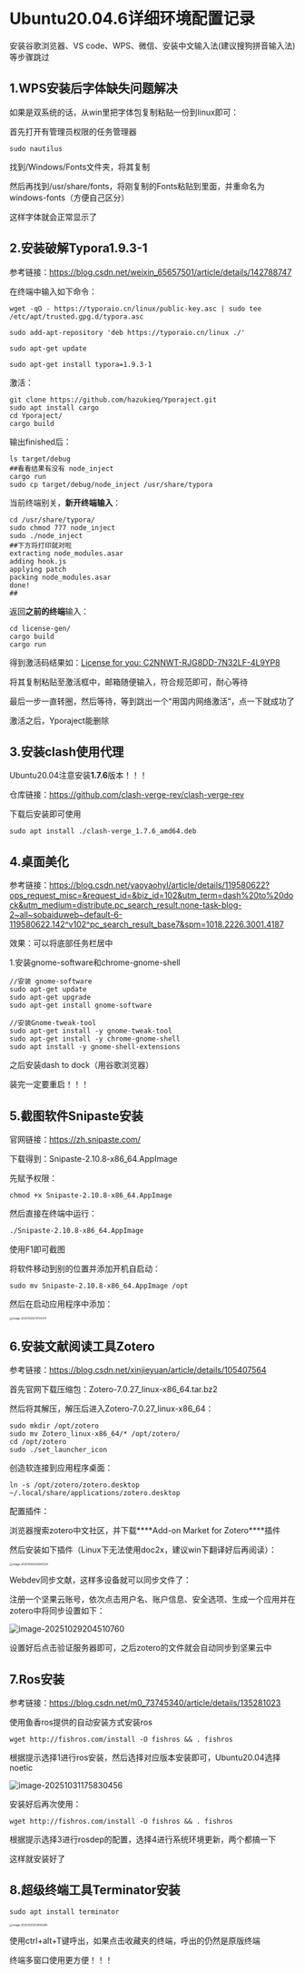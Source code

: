 # Ubuntu20.04.6详细环境配置记录

安装谷歌浏览器、VS code、WPS、微信、安装中文输入法(建议搜狗拼音输入法)等步骤跳过

## 1.WPS安装后字体缺失问题解决

如果是双系统的话，从win里把字体包复制粘贴一份到linux即可：

首先打开有管理员权限的任务管理器

```
sudo nautilus
```

找到/Windows/Fonts文件夹，将其复制

然后再找到/usr/share/fonts，将刚复制的Fonts粘贴到里面，并重命名为windows-fonts（方便自己区分）

这样字体就会正常显示了

## 2.安装破解Typora1.9.3-1

参考链接：https://blog.csdn.net/weixin_65657501/article/details/142788747

在终端中输入如下命令：

    wget -qO - https://typoraio.cn/linux/public-key.asc | sudo tee /etc/apt/trusted.gpg.d/typora.asc
     
    sudo add-apt-repository 'deb https://typoraio.cn/linux ./'
     
    sudo apt-get update
     
    sudo apt-get install typora=1.9.3-1
激活：

```
git clone https://github.com/hazukieq/Yporaject.git
sudo apt install cargo
cd Yporaject/
cargo build
```

输出finished后：

```
ls target/debug
##看看结果有没有 node_inject
cargo run
sudo cp target/debug/node_inject /usr/share/typora
```

当前终端别关，**新开终端输入**：

```
cd /usr/share/typora/
sudo chmod 777 node_inject
sudo ./node_inject 
##下方将打印就对啦
extracting node_modules.asar
adding hook.js
applying patch
packing node_modules.asar
done!
##
```

返回**之前的终端**输入：

```
cd license-gen/
cargo build
cargo run
```

得到激活码结果如：<u>License for you: C2NNWT-RJG8DD-7N32LF-4L9YP8</u>

将其复制粘贴至激活框中，邮箱随便输入，符合规范即可，耐心等待

最后一步一直转圈，然后等待，等到跳出一个“用国内网络激活”，点一下就成功了

激活之后，Yporaject能删除

## 3.安装clash使用代理

Ubuntu20.04注意安装**1.7.6**版本！！！

仓库链接：https://github.com/clash-verge-rev/clash-verge-rev

下载后安装即可使用

```
sudo apt install ./clash-verge_1.7.6_amd64.deb
```

## 4.桌面美化

参考链接：https://blog.csdn.net/yaoyaohyl/article/details/119580622?ops_request_misc=&request_id=&biz_id=102&utm_term=dash%20to%20dock&utm_medium=distribute.pc_search_result.none-task-blog-2~all~sobaiduweb~default-6-119580622.142^v102^pc_search_result_base7&spm=1018.2226.3001.4187

效果：可以将底部任务栏居中

1.安装gnome-software和chrome-gnome-shell

```
//安装 gnome-software
sudo apt-get update
sudo apt-get upgrade
sudo apt-get install gnome-software
```

```
//安装Gnome-tweak-tool
sudo apt-get install -y gnome-tweak-tool
sudo apt-get install -y chrome-gnome-shell
sudo apt install -y gnome-shell-extensions
```

之后安装dash to dock（用谷歌浏览器）

装完一定要重启！！！

## 5.截图软件Snipaste安装

官网链接：https://zh.snipaste.com/

下载得到：Snipaste-2.10.8-x86_64.AppImage

先赋予权限：

```
chmod +x Snipaste-2.10.8-x86_64.AppImage
```

然后直接在终端中运行：

```bash
./Snipaste-2.10.8-x86_64.AppImage
```

使用F1即可截图

将软件移动到别的位置并添加开机自启动：

```
sudo mv Snipaste-2.10.8-x86_64.AppImage /opt
```

然后在启动应用程序中添加：

<img src="../assests/Ubuntu20.04.6详细环境配置记录/image-20251029211734375.png" alt="image-20251029211734375" style="zoom:33%;" />

## 6.安装文献阅读工具Zotero

 参考链接：https://blog.csdn.net/xinjieyuan/article/details/105407564

首先官网下载压缩包：Zotero-7.0.27_linux-x86_64.tar.bz2

然后将其解压，解压后进入Zotero-7.0.27_linux-x86_64：

```
sudo mkdir /opt/zotero
sudo mv Zotero_linux-x86_64/* /opt/zotero/
cd /opt/zotero
sudo ./set_launcher_icon
```

创造软连接到应用程序桌面：

```
ln -s /opt/zotero/zotero.desktop ~/.local/share/applications/zotero.desktop
```

配置插件：

浏览器搜索zotero中文社区，并下载***\*Add-on Market for Zotero\****插件

然后安装如下插件（Linux下无法使用doc2x，建议win下翻译好后再阅读）：

<img src="../assests/Ubuntu20.04.6详细环境配置记录/image-20251029202640224.png" alt="image-20251029202640224" style="zoom:33%;" />

Webdev同步文献，这样多设备就可以同步文件了：

注册一个坚果云账号，依次点击用户名、账户信息、安全选项、生成一个应用并在zotero中将同步设置如下：

![image-20251029204510760](../assests/Ubuntu20.04.6详细环境配置记录/image-20251029204510760.png)

设置好后点击验证服务器即可，之后zotero的文件就会自动同步到坚果云中

## 7.Ros安装

参考链接：https://blog.csdn.net/m0_73745340/article/details/135281023

使用鱼香ros提供的自动安装方式安装ros

```
wget http://fishros.com/install -O fishros && . fishros
```

根据提示选择1进行ros安装，然后选择对应版本安装即可，Ubuntu20.04选择noetic

![image-20251031175830456](../assests/Ubuntu20.04.6详细环境配置记录/image-20251031175830456.png)

安装好后再次使用：

```
wget http://fishros.com/install -O fishros && . fishros
```

根据提示选择3进行rosdep的配置，选择4进行系统环境更新，两个都搞一下

这样就安装好了

## 8.超级终端工具Terminator安装

```
sudo apt install terminator
```

<img src="../assests/Ubuntu20.04.6详细环境配置记录/image-20251031203456366.png" alt="image-20251031203456366" style="zoom: 33%;" />

使用ctrl+alt+T键呼出，如果点击收藏夹的终端，呼出的仍然是原版终端

终端多窗口使用更方便！！！


